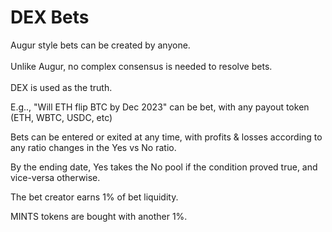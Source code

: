 # DEX Bets

Augur style bets can be created by anyone.\
\
Unlike Augur, no complex consensus is needed to resolve bets.\
\
DEX is used as the truth.

E.g.., "Will ETH flip BTC by Dec 2023" can be bet, with any payout token (ETH, WBTC, USDC, etc)

Bets can be entered or exited at any time, with profits & losses according to any ratio changes in the Yes vs No ratio.

By the ending date, Yes takes the No pool if the condition proved true, and vice-versa otherwise.

The bet creator earns 1% of bet liquidity.

MINTS tokens are bought with another 1%.&#x20;
